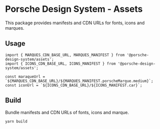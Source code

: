 # Porsche Design System - Assets

This package provides manifests and CDN URLs for fonts, icons and marques.

## Usage

```
import { MARQUES_CDN_BASE_URL, MARQUES_MANIFEST } from '@porsche-design-system/assets';
import { ICONS_CDN_BASE_URL, ICONS_MANIFEST } from '@porsche-design-system/assets';

const maraqueUrl = `${MARQUES_CDN_BASE_URL}/${MARQUES_MANIFEST.porscheMarque.medium}`;
const iconUrl = `${ICONS_CDN_BASE_URL}/${ICONS_MANIFEST.car}`;
```

## Build

Bundle manifests and CDN URLs of fonts, icons and marque.

```
yarn build
```
